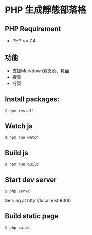 # PHP 生成靜態部落格

## PHP Requirement
* PHP >= 7.4

## 功能
* 支援Markdown寫文章、頁面
* 搜尋
* 分頁

## Install packages:
```
$ npm install
```

## Watch js
```
$ npm run watch
```

## Build js
```
$ npm run build
```

## Start dev server
```
$ php serve
```

Serving at http://localhost:8000

## Build static page
```
$ php build
```